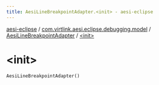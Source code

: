 ```yaml
---
title: AesiLineBreakpointAdapter.<init> - aesi-eclipse
---
```


[aesi-eclipse](../../index.html) / [com.virtlink.aesi.eclipse.debugging.model](../index.html) / [AesiLineBreakpointAdapter](index.html) / [&lt;init&gt;](.)

# &lt;init&gt;

`AesiLineBreakpointAdapter()`